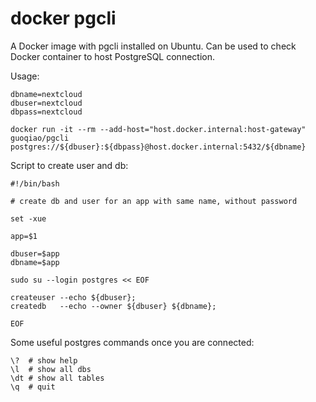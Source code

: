 # docker pgcli

A Docker image with pgcli installed on Ubuntu.
Can be used to check Docker container to host PostgreSQL connection.

Usage:

```
dbname=nextcloud
dbuser=nextcloud
dbpass=nextcloud

docker run -it --rm --add-host="host.docker.internal:host-gateway" guoqiao/pgcli postgres://${dbuser}:${dbpass}@host.docker.internal:5432/${dbname}
```

Script to create user and db:

```
#!/bin/bash

# create db and user for an app with same name, without password

set -xue

app=$1

dbuser=$app
dbname=$app

sudo su --login postgres << EOF

createuser --echo ${dbuser};
createdb   --echo --owner ${dbuser} ${dbname};

EOF
```

Some useful postgres commands once you are connected:

```
\?  # show help
\l  # show all dbs
\dt # show all tables
\q  # quit
```

